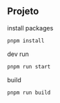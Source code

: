 ## Projeto

install packages
    
```bash
pnpm install
```

dev run 

```bash
pnpm run start
```

build

```bash
pnpm run build
```
